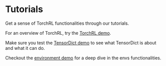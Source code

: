 # Tutorials

Get a sense of TorchRL functionalities through our tutorials.

For an overview of TorchRL, try the [TorchRL demo](demo.ipynb).

Make sure you test the [TensorDict demo](tensordict.ipynb) to see what TensorDict
is about and what it can do.

Checkout the [environment demo](envs.ipynb) for a deep dive in the envs
functionalities.
